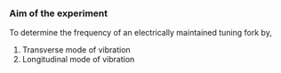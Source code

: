 ### Aim of the experiment

To determine the frequency of an electrically maintained tuning fork  by,
1. Transverse mode of vibration
2. Longitudinal mode of vibration
